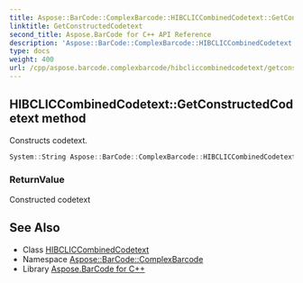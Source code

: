 ```yaml
---
title: Aspose::BarCode::ComplexBarcode::HIBCLICCombinedCodetext::GetConstructedCodetext method
linktitle: GetConstructedCodetext
second_title: Aspose.BarCode for C++ API Reference
description: 'Aspose::BarCode::ComplexBarcode::HIBCLICCombinedCodetext::GetConstructedCodetext method. Constructs codetext in C++.'
type: docs
weight: 400
url: /cpp/aspose.barcode.complexbarcode/hibcliccombinedcodetext/getconstructedcodetext/
---
```

## HIBCLICCombinedCodetext::GetConstructedCodetext method


Constructs codetext.

```cpp
System::String Aspose::BarCode::ComplexBarcode::HIBCLICCombinedCodetext::GetConstructedCodetext() override
```


### ReturnValue

Constructed codetext

## See Also

* Class [HIBCLICCombinedCodetext](../)
* Namespace [Aspose::BarCode::ComplexBarcode](../../)
* Library [Aspose.BarCode for C++](../../../)
